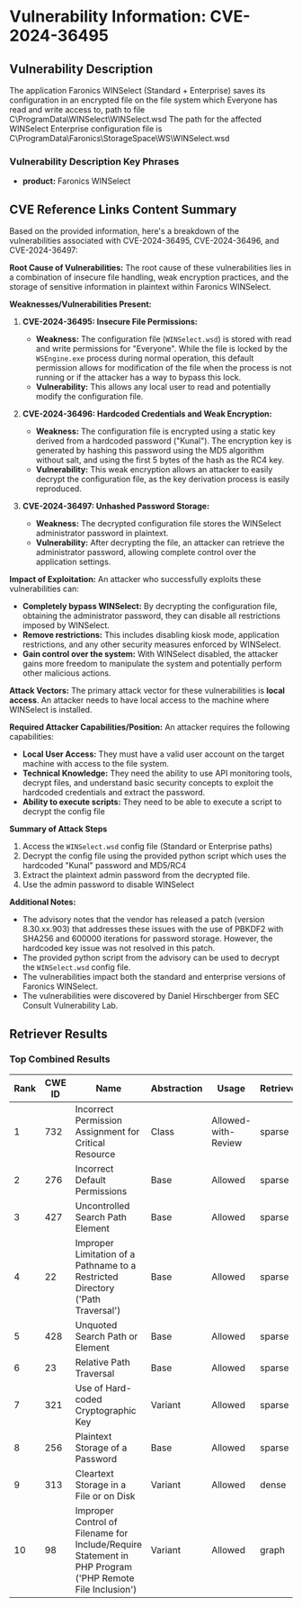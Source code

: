 # Vulnerability Information: CVE-2024-36495

## Vulnerability Description
The application Faronics WINSelect (Standard + Enterprise) saves its configuration in an encrypted file on the file system which Everyone has read and write access to, path to file C\ProgramData\WINSelect\WINSelect.wsd The path for the affected WINSelect Enterprise configuration file is C\ProgramData\Faronics\StorageSpace\WS\WINSelect.wsd

### Vulnerability Description Key Phrases
- **product:** Faronics WINSelect

## CVE Reference Links Content Summary
Based on the provided information, here's a breakdown of the vulnerabilities associated with CVE-2024-36495, CVE-2024-36496, and CVE-2024-36497:

**Root Cause of Vulnerabilities:**
The root cause of these vulnerabilities lies in a combination of insecure file handling, weak encryption practices, and the storage of sensitive information in plaintext within Faronics WINSelect.

**Weaknesses/Vulnerabilities Present:**

1.  **CVE-2024-36495: Insecure File Permissions:**
    *   **Weakness:** The configuration file (`WINSelect.wsd`) is stored with read and write permissions for "Everyone". While the file is locked by the `WSEngine.exe` process during normal operation, this default permission allows for modification of the file when the process is not running or if the attacker has a way to bypass this lock.
    *   **Vulnerability:** This allows any local user to read and potentially modify the configuration file.

2.  **CVE-2024-36496: Hardcoded Credentials and Weak Encryption:**
    *   **Weakness:** The configuration file is encrypted using a static key derived from a hardcoded password ("Kunal"). The encryption key is generated by hashing this password using the MD5 algorithm without salt, and using the first 5 bytes of the hash as the RC4 key.
    *   **Vulnerability:** This weak encryption allows an attacker to easily decrypt the configuration file, as the key derivation process is easily reproduced.

3.  **CVE-2024-36497: Unhashed Password Storage:**
    *   **Weakness:** The decrypted configuration file stores the WINSelect administrator password in plaintext.
    *  **Vulnerability:** After decrypting the file, an attacker can retrieve the administrator password, allowing complete control over the application settings.

**Impact of Exploitation:**
An attacker who successfully exploits these vulnerabilities can:

*   **Completely bypass WINSelect:** By decrypting the configuration file, obtaining the administrator password, they can disable all restrictions imposed by WINSelect.
*   **Remove restrictions:** This includes disabling kiosk mode, application restrictions, and any other security measures enforced by WINSelect.
*   **Gain control over the system:** With WINSelect disabled, the attacker gains more freedom to manipulate the system and potentially perform other malicious actions.

**Attack Vectors:**
The primary attack vector for these vulnerabilities is **local access**. An attacker needs to have local access to the machine where WINSelect is installed.

**Required Attacker Capabilities/Position:**
An attacker requires the following capabilities:

*   **Local User Access:** They must have a valid user account on the target machine with access to the file system.
*   **Technical Knowledge:** They need the ability to use API monitoring tools, decrypt files, and understand basic security concepts to exploit the hardcoded credentials and extract the password.
*   **Ability to execute scripts:** They need to be able to execute a script to decrypt the config file

**Summary of Attack Steps**
1. Access the `WINSelect.wsd` config file (Standard or Enterprise paths)
2. Decrypt the config file using the provided python script which uses the hardcoded "Kunal" password and MD5/RC4
3. Extract the plaintext admin password from the decrypted file.
4. Use the admin password to disable WINSelect

**Additional Notes:**

*   The advisory notes that the vendor has released a patch (version 8.30.xx.903) that addresses these issues with the use of PBKDF2 with SHA256 and 600000 iterations for password storage. However, the hardcoded key issue was not resolved in this patch.
*   The provided python script from the advisory can be used to decrypt the `WINSelect.wsd` config file.
*   The vulnerabilities impact both the standard and enterprise versions of Faronics WINSelect.
*   The vulnerabilities were discovered by Daniel Hirschberger from SEC Consult Vulnerability Lab.

## Retriever Results

### Top Combined Results

| Rank | CWE ID | Name | Abstraction | Usage  | Retrievers | Individual Scores |
|------|--------|------|-------------|-------|------------|-------------------|
| 1 | 732 | Incorrect Permission Assignment for Critical Resource | Class | Allowed-with-Review | sparse | 0.096 |
| 2 | 276 | Incorrect Default Permissions | Base | Allowed | sparse | 0.089 |
| 3 | 427 | Uncontrolled Search Path Element | Base | Allowed | sparse | 0.086 |
| 4 | 22 | Improper Limitation of a Pathname to a Restricted Directory ('Path Traversal') | Base | Allowed | sparse | 0.081 |
| 5 | 428 | Unquoted Search Path or Element | Base | Allowed | sparse | 0.078 |
| 6 | 23 | Relative Path Traversal | Base | Allowed | sparse | 0.076 |
| 7 | 321 | Use of Hard-coded Cryptographic Key | Variant | Allowed | sparse | 0.076 |
| 8 | 256 | Plaintext Storage of a Password | Base | Allowed | sparse | 0.074 |
| 9 | 313 | Cleartext Storage in a File or on Disk | Variant | Allowed | dense | 0.418 |
| 10 | 98 | Improper Control of Filename for Include/Require Statement in PHP Program ('PHP Remote File Inclusion') | Variant | Allowed | graph | 0.002 |

